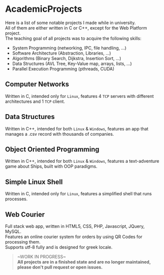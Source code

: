 # AcademicProjects

Here is a list of some notable projects I made while in university.  
All of them are either written in C or C++, except for the Web Platform project.  
The teaching goal of all projects was to acquire the following skills:

* System Programming (networking, IPC, file handling, ...)
* Software Architecture (Abstraction, Libraries, ...)
* Algorithms (Binary Search, Dijkstra, Insertion Sort, ...)
* Data Structures (AVL Tree, Key-Value map, arrays, lists, ...)
* Parallel Execution Programming (pthreads, CUDA)

## Computer Networks
Written in C, intended only for `Linux`, features 4 `TCP` servers with different architectures and 1 `TCP` client.

## Data Structures
Written in C++, intended for both `Linux` & `Windows`, features an app that manages a .csv record with thousands of companies.

## Object Oriented Programming
Written in C++, intended for both `Linux` & `Windows`, features a text-adventure game about Ships, built with OOP paradigms.

## Simple Linux Shell
Written in C, intended only for `Linux`, features a simplified shell that runs processes.

## Web Courier
Full stack web app, written in HTML5, CSS, PHP, Javascript, JQuery, MySQL.  
Features an online courier system for orders by using QR Codes for processing them.  
Supports utf-8 fully and is designed for greek locale.  

> ~WORK IN PROGRESS~  
> **All projects are in a finished state and are no longer maintained, please don't pull request or open issues.**
